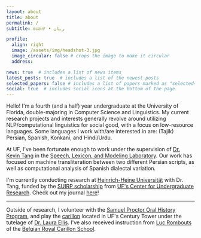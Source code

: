 ```yaml
---
layout: about
title: about
permalink: /
subtitle: ರಯಾನ್ • ریان

profile:
  align: right
  image: /assets/img/headshot-3.jpg
  image_circular: false # crops the image to make it circular
  address:

news: true  # includes a list of news items
latest_posts: true  # includes a list of the newest posts
selected_papers: false # includes a list of papers marked as "selected={true}"
social: true  # includes social icons at the bottom of the page
---
```


Hello! I'm a fourth (and a half) year undergraduate at the University of Florida, double-majoring in Computer Science and Linguistics. My current research projects and interests generally revolve around utilizing NLP/computational linguistics for social good, with a focus on low-resource languages. Some languages I work with/are interested in are: (Tajik) Persian, Spanish, Konkani, and Hindi/Urdu.

At UF, I've been fortunate enough to work under the supervision of [Dr. Kevin Tang](https://kevintang.org/) in the [Speech, Lexicon, and Modeling Laboratory](https://slam.phil.hhu.de/). Our work has focused on machine transliteration between two different Persian scripts, as well as computational analysis of Spanish dialectal variation.

I'm currently conducting research at [Heinrich-Heine
Universität](https://slam.phil.hhu.de/) with Dr. Tang, funded by the [SUIRP scholarship](https://cur.aa.ufl.edu/suirp/) from [UF's Center for Undergraduate Research](https://cur.aa.ufl.edu/). Check out my journal [here](SUIRP.md)!

---

Outside of research, I volunteer with the [Samuel Proctor Oral History Program](https://oral.history.ufl.edu/), and play the [carillon](https://arts.ufl.edu/sites/carillon-studio/welcome/) located in UF's Century Tower under the tutelage of [Dr. Laura Ellis](https://arts.ufl.edu/sites/carillon-studio/welcome/). I've also received instruction from [Luc Rombouts](https://beiaardschool.mechelen.be/about-us/luc-rombouts) of the [Belgian Royal Carillon School](https://beiaardschool.mechelen.be/en).
